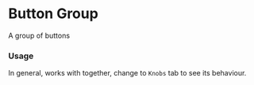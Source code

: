# Button Group

A group of buttons

### Usage

In general, <r-button-group/> works with <r-button/> together, change to `Knobs` tab to see its behaviour.
